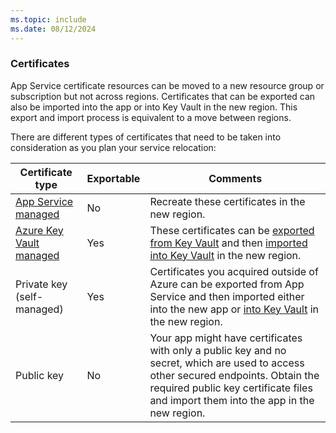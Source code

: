 ```yaml
---
ms.topic: include
ms.date: 08/12/2024
---
```


### Certificates

App Service certificate resources can be moved to a new resource group or subscription but not across regions. Certificates that can be exported can also be imported into the app or into Key Vault in the new region. This export and import process is equivalent to a move between regions.

There are different types of certificates that need to be taken into consideration as you plan your service relocation:

| Certificate type | Exportable | Comments |
| ----- | ----- | ----- |
| [App Service managed](/azure/app-service/configure-ssl-certificate#import-an-app-service-certificate) | No | Recreate these certificates in the new region. | 
| [Azure Key Vault managed](/azure/app-service/configure-ssl-certificate#import-a-certificate-from-key-vault) | Yes | These certificates can be [exported from Key Vault](/azure/key-vault/certificates/how-to-export-certificate) and then [imported into Key Vault](/azure/key-vault/certificates/tutorial-import-certificate) in the new region. |
| Private key (self-managed)  | Yes | Certificates you acquired outside of Azure can be exported from App Service and then imported either into the new app or [into Key Vault](/azure/key-vault/certificates/tutorial-import-certificate) in the new region. |
| Public key | No | Your app might have certificates with only a public key and no secret, which are used to access other secured endpoints. Obtain the required public key certificate files and import them into the app in the new region. |
